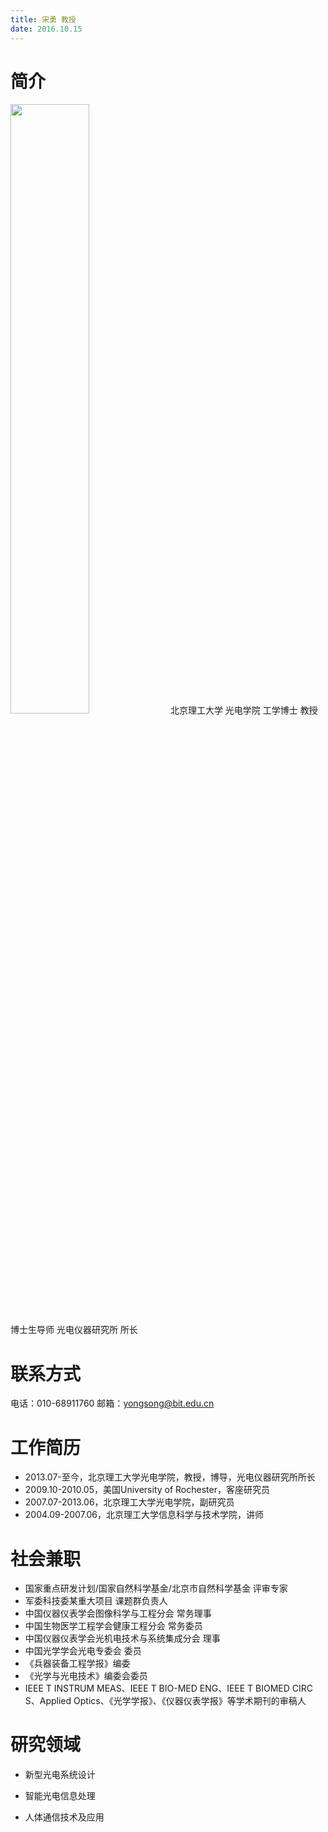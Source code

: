 ```yaml
---
title: 宋勇 教授
date: 2016.10.15
---
```

# 简介

<img src="profile_pic.jpg" width="50%" height="50%" />
北京理工大学 光电学院
工学博士 教授 博士生导师
光电仪器研究所 所长

# 联系方式
电话：010-68911760
邮箱：yongsong@bit.edu.cn

# 工作简历

* 2013.07-至今，北京理工大学光电学院，教授，博导，光电仪器研究所所长
* 2009.10-2010.05，美国University of Rochester，客座研究员
* 2007.07-2013.06，北京理工大学光电学院，副研究员
* 2004.09-2007.06，北京理工大学信息科学与技术学院，讲师

# 社会兼职
+ 国家重点研发计划/国家自然科学基金/北京市自然科学基金 评审专家
+ 军委科技委某重大项目 课题群负责人
+ 中国仪器仪表学会图像科学与工程分会 常务理事
+ 中国生物医学工程学会健康工程分会 常务委员
+ 中国仪器仪表学会光机电技术与系统集成分会 理事
+ 中国光学学会光电专委会 委员
+ 《兵器装备工程学报》编委
+ 《光学与光电技术》编委会委员
+ IEEE T INSTRUM MEAS、IEEE T BIO-MED ENG、IEEE T BIOMED CIRC S、Applied Optics、《光学学报》、《仪器仪表学报》等学术期刊的审稿人

# 研究领域
+ 新型光电系统设计

+ 智能光电信息处理

+ 人体通信技术及应用